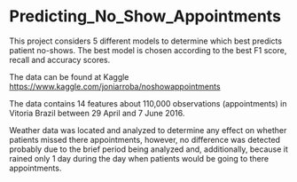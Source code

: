 # Predicting_No_Show_Appointments

This project considers 5 different models to determine which best predicts patient no-shows. The best model is chosen according to the best F1 score, recall and accuracy scores.

The data can be found at Kaggle https://www.kaggle.com/joniarroba/noshowappointments

The data contains 14 features about 110,000 observations (appointments) in Vitoria Brazil between 29 April and 7 June 2016. 

Weather data was located and analyzed to determine any effect on whether patients missed there appointments, however, no difference was detected probably due to the brief period being analyzed and, additionally, because it rained only 1 day during the day when patients would be going to there appointments. 
